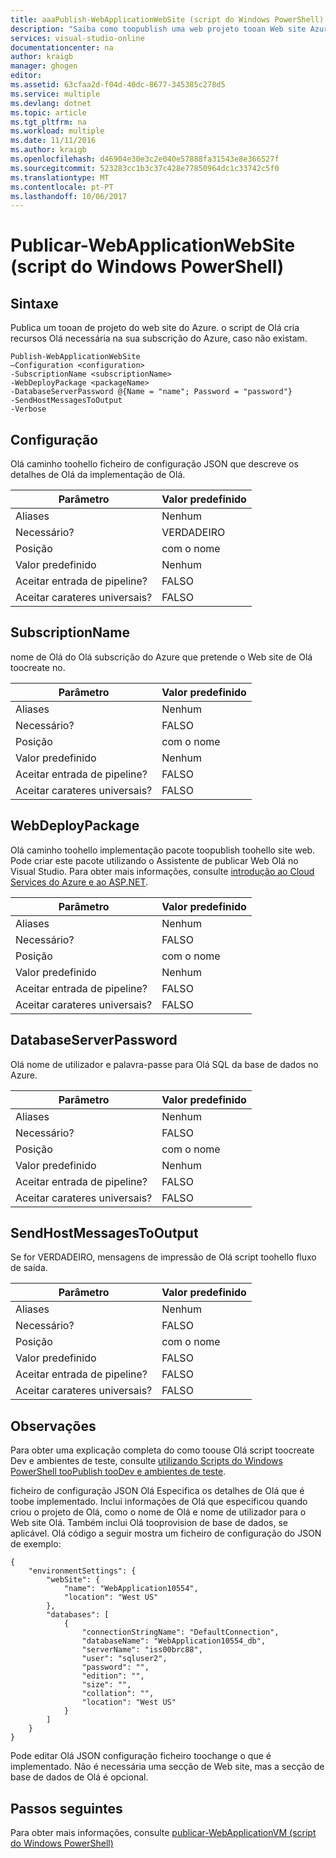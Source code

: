 ```yaml
---
title: aaaPublish-WebApplicationWebSite (script do Windows PowerShell) | Microsoft Docs
description: "Saiba como toopublish uma web projeto tooan Web site Azure. Este script cria recursos Olá necessária na sua subscrição do Azure, caso não existam."
services: visual-studio-online
documentationcenter: na
author: kraigb
manager: ghogen
editor: 
ms.assetid: 63cfaa2d-f04d-40dc-8677-345385c278d5
ms.service: multiple
ms.devlang: dotnet
ms.topic: article
ms.tgt_pltfrm: na
ms.workload: multiple
ms.date: 11/11/2016
ms.author: kraigb
ms.openlocfilehash: d46904e30e3c2e040e57888fa31543e8e366527f
ms.sourcegitcommit: 523283cc1b3c37c428e77850964dc1c33742c5f0
ms.translationtype: MT
ms.contentlocale: pt-PT
ms.lasthandoff: 10/06/2017
---
```

# <a name="publish-webapplicationwebsite-windows-powershell-script"></a>Publicar-WebApplicationWebSite (script do Windows PowerShell)
## <a name="syntax"></a>Sintaxe
Publica um tooan de projeto do web site do Azure. o script de Olá cria recursos Olá necessária na sua subscrição do Azure, caso não existam.

    Publish-WebApplicationWebSite
    –Configuration <configuration>
    -SubscriptionName <subscriptionName>
    -WebDeployPackage <packageName>
    -DatabaseServerPassword @{Name = "name"; Password = "password"}
    -SendHostMessagesToOutput
    -Verbose


## <a name="configuration"></a>Configuração
Olá caminho toohello ficheiro de configuração JSON que descreve os detalhes de Olá da implementação de Olá.

| Parâmetro | Valor predefinido |
| --- | --- |
| Aliases |Nenhum |
| Necessário? |VERDADEIRO |
| Posição |com o nome |
| Valor predefinido |Nenhum |
| Aceitar entrada de pipeline? |FALSO |
| Aceitar carateres universais? |FALSO |

## <a name="subscriptionname"></a>SubscriptionName
nome de Olá do Olá subscrição do Azure que pretende o Web site de Olá toocreate no.

| Parâmetro | Valor predefinido |
| --- | --- |
| Aliases |Nenhum |
| Necessário? |FALSO |
| Posição |com o nome |
| Valor predefinido |Nenhum |
| Aceitar entrada de pipeline? |FALSO |
| Aceitar carateres universais? |FALSO |

## <a name="webdeploypackage"></a>WebDeployPackage
Olá caminho toohello implementação pacote toopublish toohello site web. Pode criar este pacote utilizando o Assistente de publicar Web Olá no Visual Studio. Para obter mais informações, consulte [introdução ao Cloud Services do Azure e ao ASP.NET](http://go.microsoft.com/fwlink/p/?LinkID=623089).

| Parâmetro | Valor predefinido |
| --- | --- |
| Aliases |Nenhum |
| Necessário? |FALSO |
| Posição |com o nome |
| Valor predefinido |Nenhum |
| Aceitar entrada de pipeline? |FALSO |
| Aceitar carateres universais? |FALSO |

## <a name="databaseserverpassword"></a>DatabaseServerPassword
Olá nome de utilizador e palavra-passe para Olá SQL da base de dados no Azure.

| Parâmetro | Valor predefinido |
| --- | --- |
| Aliases |Nenhum |
| Necessário? |FALSO |
| Posição |com o nome |
| Valor predefinido |Nenhum |
| Aceitar entrada de pipeline? |FALSO |
| Aceitar carateres universais? |FALSO |

## <a name="sendhostmessagestooutput"></a>SendHostMessagesToOutput
Se for VERDADEIRO, mensagens de impressão de Olá script toohello fluxo de saída.

| Parâmetro | Valor predefinido |
| --- | --- |
| Aliases |Nenhum |
| Necessário? |FALSO |
| Posição |com o nome |
| Valor predefinido |FALSO |
| Aceitar entrada de pipeline? |FALSO |
| Aceitar carateres universais? |FALSO |

## <a name="remarks"></a>Observações
Para obter uma explicação completa do como toouse Olá script toocreate Dev e ambientes de teste, consulte [utilizando Scripts do Windows PowerShell tooPublish tooDev e ambientes de teste](vs-azure-tools-publishing-using-powershell-scripts.md).

ficheiro de configuração JSON Olá Especifica os detalhes de Olá que é toobe implementado. Inclui informações de Olá que especificou quando criou o projeto de Olá, como o nome de Olá e nome de utilizador para o Web site Olá. Também inclui Olá tooprovision de base de dados, se aplicável. Olá código a seguir mostra um ficheiro de configuração do JSON de exemplo:

    {
        "environmentSettings": {
            "webSite": {
                "name": "WebApplication10554",
                "location": "West US"
            },
            "databases": [
                {
                    "connectionStringName": "DefaultConnection",
                    "databaseName": "WebApplication10554_db",
                    "serverName": "iss00brc88",
                    "user": "sqluser2",
                    "password": "",
                    "edition": "",
                    "size": "",
                    "collation": "",
                    "location": "West US"
                }
            ]
        }
    }

Pode editar Olá JSON configuração ficheiro toochange o que é implementado. Não é necessária uma secção de Web site, mas a secção de base de dados de Olá é opcional.

## <a name="next-steps"></a>Passos seguintes
Para obter mais informações, consulte [publicar-WebApplicationVM (script do Windows PowerShell)](vs-azure-tools-publish-webapplicationvm.md)

